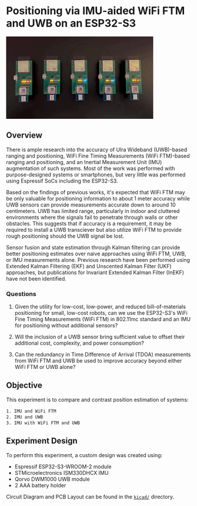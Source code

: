 # Positioning via IMU-aided WiFi FTM and UWB on an ESP32-S3

![blinkenlights](docs/source/_static/blinkenlights.gif)

## Overview

There is ample research into the accuracy of Ulra Wideband (UWB)-based ranging and positioning, WiFi Fine Timing Measurements (WiFi FTM)-based ranging and positioning, and an Inertial Measurement Unit (IMU) augmentation of such systems.  Most of the work was performed with purpose-designed systems or smartphones, but very little was performed using Espressif SoCs including the ESP32-S3.

Based on the findings of previous works, it's expected that WiFi FTM may be only valuable for positioning information to about 1 meter accuracy while UWB sensors can provide measurements accurate down to around 10 centimeters.  UWB has limited range, particularly in indoor and cluttered environments where the signals fail to penetrate through walls or other obstacles.  This suggests that if accuracy is a requirement, it may be required to install a UWB transciever but also utilize WiFi FTM to provide rough positioning should the UWB signal be lost.

Sensor fusion and state estimation through Kalman filtering can provide better positioning estimates over naive approaches using WiFi FTM, UWB, or IMU measurements alone.  Previous research have been performed using Extended Kalman Filtering (EKF) and Unscented Kalman Filter (UKF) approaches, but publications for Invariant Extended Kalman Filter (InEKF) have not been identified.

### Questions

1. Given the utility for low-cost, low-power, and reduced bill-of-materials positioning for small, low-cost robots, can we use the ESP32-S3's WiFi Fine Timing Measurements (WiFi FTM) in 802.11mc standard and an IMU for positioning without additional sensors?

2. Will the inclusion of a UWB sensor bring sufficient value to offset their additional cost, complexity, and power consumption?

3. Can the redundancy in Time Difference of Arrival (TDOA) measurements from WiFi FTM and UWB be used to improve accuracy beyond either WiFi FTM or UWB alone?

## Objective

This experiment is to compare and contrast position estimation of systems:

    1. IMU and WiFi FTM
    2. IMU and UWB
    3. IMU with WiFi FTM and UWB

## Experiment Design

To perform this experiment, a custom design was created using:

* Espressif ESP32-S3-WROOM-2 module
* STMicroelectronics ISM330DHCX IMU
* Qorvo DWM1000 UWB module
* 2 AAA battery holder

Circuit Diagram and PCB Layout can be found in the [`kicad/`](kicad/) directory.
